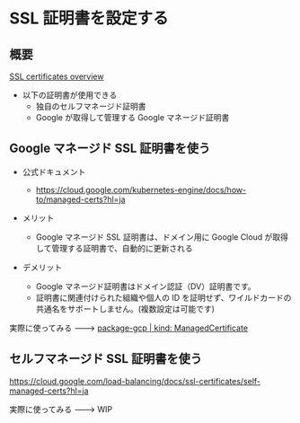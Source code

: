 # SSL 証明書を設定する

## 概要

[SSL certificates overview](https://cloud.google.com/load-balancing/docs/ssl-certificates)

+ 以下の証明書が使用できる
  + 独自のセルフマネージド証明書
  + Google が取得して管理する Google マネージド証明書

## Google マネージド SSL 証明書を使う

+ 公式ドキュメント
  + https://cloud.google.com/kubernetes-engine/docs/how-to/managed-certs?hl=ja

+ メリット
  + Google マネージド SSL 証明書は、ドメイン用に Google Cloud が取得して管理する証明書で、自動的に更新される
+ デメリット
  + Google マネージド証明書はドメイン認証（DV）証明書です。
  + 証明書に関連付けられた組織や個人の ID を証明せず、ワイルドカードの共通名をサポートしません。(複数設定は可能です)

実際に使ってみる ---> [package-gcp | kind: ManagedCertificate](../kind-managedcertificate)

## セルフマネージド SSL 証明書を使う

https://cloud.google.com/load-balancing/docs/ssl-certificates/self-managed-certs?hl=ja

実際に使ってみる ---> WIP
